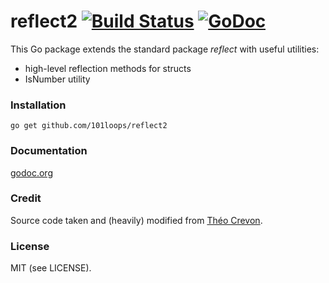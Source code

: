 reflect2 [![Build Status](https://secure.travis-ci.org/101loops/reflect2.png)](https://travis-ci.org/101loops/reflect2) [![GoDoc](https://camo.githubusercontent.com/6bae67c5189d085c05271a127da5a4bbb1e8eb2c/68747470733a2f2f676f646f632e6f72672f6769746875622e636f6d2f736d61727479737472656574732f676f636f6e7665793f7374617475732e706e67)](http://godoc.org/github.com/101loops/reflect2)
=========

This Go package extends the standard package *reflect* with useful utilities:
- high-level reflection methods for structs
- IsNumber utility

### Installation
`go get github.com/101loops/reflect2`

### Documentation
[godoc.org](http://godoc.org/github.com/101loops/reflect2)

### Credit
Source code taken and (heavily) modified from [Théo Crevon](http://godoc.org/github.com/oleiade/reflections).

### License
MIT (see LICENSE).
